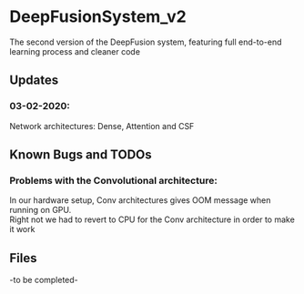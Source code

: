 # DeepFusionSystem_v2
The second version of the DeepFusion system, featuring full end-to-end learning process and cleaner code

## Updates

### 03-02-2020: 
Network architectures: Dense, Attention and CSF

## Known Bugs and TODOs

### Problems with the Convolutional architecture:
In our hardware setup, Conv architectures gives OOM message when running on GPU.\
Right not we had to revert to CPU for the Conv architecture in order to make it work

## Files
-to be completed-
